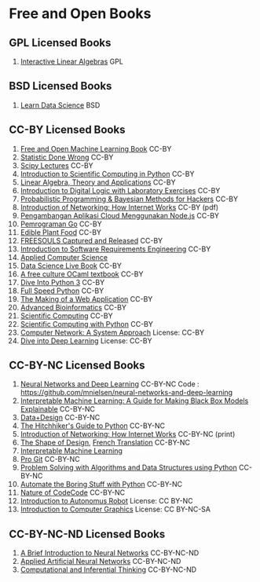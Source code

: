# Free and Open Books

## GPL Licensed Books
1. [Interactive Linear Algebras](https://textbooks.math.gatech.edu/ila/index.html) GPL

## BSD Licensed Books
1. [Learn Data Science](https://github.com/nborwankar/LearnDataScience) BSD

## CC-BY Licensed Books
1. [Free and Open Machine Learning Book](https://freeandopenmachinelearning.readthedocs.io/en/latest/#) CC-BY
1. [Statistic Done Wrong](https://www.statisticsdonewrong.com/) CC-BY
1. [Scipy Lectures](http://scipy-lectures.org/) CC-BY
1. [Introduction to Scientific Computing in Python](https://github.com/jrjohansson/scientific-python-lectures) CC-BY
1. [Linear Algebra, Theory and Applications](https://www.textbookequity.org/linear-algebra-theory-and-applications/) CC-BY
1. [Introduction to Digital Logic with Laboratory Exercises](https://www.freetechbooks.com/introduction-to-digital-logic-with-laboratory-exercises-t1318.html) CC-BY
1. [Probabilistic Programming & Bayesian Methods for Hackers](http://camdavidsonpilon.github.io/Probabilistic-Programming-and-Bayesian-Methods-for-Hackers/) CC-BY
1. [Introduction of Networking: How Internet Works](http://www.net-intro.com/) CC-BY (pdf)
1. [Pengambangan Aplikasi Cloud Menggunakan Node.js](https://github.com/bpdp/buku-cloud-nodejs) CC-BY
1. [Pemrograman Go](https://github.com/wi-rg/buku--go-cloud) CC-BY
1. [Edible Plant Food](https://github.com/projeduc/edible-plants-book) CC-BY
1. [FREESOULS Captured and Released](https://github.com/freesouls-cc/freesouls.cc) CC-BY
1. [Introduction to Software Requirements Engineering](https://github.com/lunduniversity/reqeng-book) CC-BY
1. [Applied Computer Science](https://github.com/wjholden/Applied-Computer-Science)
1. [Data Science Live Book](https://github.com/pablo14/data-science-live-book) CC-BY
1. [A free culture OCaml textbook](https://ocaml-book.baturin.org/) CC-BY
1. [Dive Into Python 3](https://diveintopython3.net/) CC-BY
1. [Full Speed Python](https://github.com/joaoventura/full-speed-python/releases/) CC-BY
1. [The Making of a Web Application](https://odinuv.cz/) CC-BY
1. [Advanced Bioinformatics](https://github.com/ThorntonLab/ComputerSkills4GradStudents) CC-BY
1. [Scientific Computing](https://www.math.ust.hk/~machas/scientific-computing.pdf) CC-BY
1. [Scientific Computing with Python](https://github.com/jrjohansson/scientific-python-lectures) CC-BY
1. [Computer Network: A System Approach](https://www.systemsapproach.org/book.html) License: CC-BY
1. [Dive into Deep Learning](http://d2l.ai/) License: CC-BY


## CC-BY-NC Licensed Books
1. [Neural Networks and Deep Learning](http://neuralnetworksanddeeplearning.com/) CC-BY-NC
Code : https://github.com/mnielsen/neural-networks-and-deep-learning
1. [Interpretable Machine Learning: A Guide for Making Black Box Models Explainable](https://christophm.github.io/interpretable-ml-book/) CC-BY-NC
1. [Data+Design](https://github.com/infoactive/data-design/) CC-BY-NC
1. [The Hitchhiker's Guide to Python](https://docs.python-guide.org/) CC-BY-NC
1. [Introduction of Networking: How Internet Works](http://www.net-intro.com/) CC-BY-NC (print)
1. [The Shape of Design](https://shapeofdesignbook.com/), [French Translation](https://github.com/eric-brechemier/the-shape-of-design-french-translation) CC-BY-NC
1. [Interpretable Machine Learning](https://christophm.github.io/interpretable-ml-book/)
1. [Pro Git](https://git-scm.com/book/en/v2) CC-BY-NC
1. [Problem Solving with Algorithms and Data Structures using Python](https://runestone.academy/runestone/books/published/pythonds/index.html) CC-BY-NC
1. [Automate the Boring Stuff with Python](https://automatetheboringstuff.com/) CC-BY-NC
1. [Nature of Code](https://natureofcode.com/book/)[Code](https://github.com/nature-of-code) CC-BY-NC
1. [Introduction to Autonomus Robot](https://github.com/correll/Introduction-to-Autonomous-Robots) License: CC BY-NC
1. [Introduction to Computer Graphics](http://math.hws.edu/graphicsbook/) License: CC BY-NC-SA

## CC-BY-NC-ND Licensed Books
1. [A Brief Introduction to Neural Networks](http://www.dkriesel.com/en/science/neural_networks) CC-BY-NC-ND
1. [Applied Artificial Neural Networks](https://www.mdpi.com/books/pdfview/book/236) CC-BY-NC-ND
1. [Computational and Inferential Thinking](https://www.inferentialthinking.com/chapters/intro) CC-BY-NC-ND
